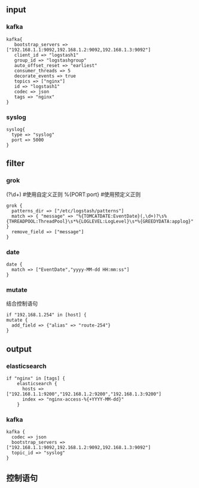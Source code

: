 ## input

### kafka

    kafka{
       bootstrap_servers => ["192.168.1.1:9092,192.168.1.2:9092,192.168.1.3:9092"]
       client_id => "logstash1"
       group_id => "logstashgroup"
       auto_offset_reset => "earliest"
       consumer_threads => 5
       decorate_events => true
       topics => ["nginx"]
       id => "logstash1"
       codec => json
       tags => "nginx"
    }

### syslog

    syslog{
      type => "syslog"
      port => 5000
    }

## filter
### grok
(?<port>\d+) #使用自定义正则
%{PORT:port} #使用预定义正则

    grok {
      patterns_dir => ["/etc/logstash/patterns"]
      match => { "message" => "%{TOMCATDATE:EventDate}(,\d+)?\s%{THREADPOOL:ThreadPool}\s*%{LOGLEVEL:LogLevel}\s*%{GREEDYDATA:applog}" }
	  remove_field => ["message"]
	}

### date

    date {
	  match => ["EventDate","yyyy-MM-dd HH:mm:ss"]
	}


### mutate
结合控制语句

    if "192.168.1.254" in [host] {
    mutate {
      add_field => {"alias" => "route-254"}
    }

## output
### elasticsearch

	if "nginx" in [tags] {
	    elasticsearch {
	      hosts => ["192.168.1.1:9200","192.168.1.2:9200","192.168.1.3:9200"]
	      index => "nginx-access-%{+YYYY-MM-dd}"
	    }

### kafka

    kafka {
      codec => json
      bootstrap_servers => ["192.168.1.1:9092,192.168.1.2:9092,192.168.1.3:9092"]
      topic_id => "syslog"
    }

## 控制语句

